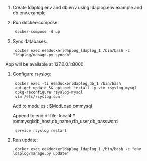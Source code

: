 
1. Create ldaplog.env and db.env using ldaplog.env.example and db.env.example

2. Run docker-compose:

        docker-compose -d up

3. Sync databases:

        docker exec eeadockerldaplog_ldaplog_1 /bin/bash -c "ldaplog/manage.py syncdb"

App will be available at 127.0.0.1:8000

1. Configure rsyslog:

        docker exec -ti eeadockerldaplog_db_1 /bin/bash
        apt-get update && apt-get install -y vim rsyslog-mysql
        dpkg-reconfigure rsyslog-mysql
        vim /etc/rsyslog.conf

   Add to modules : $ModLoad ommysql

   Append to end of file: local4.* :ommysql:db_host,db_name,db_user,db_password

        service rsyslog restart

2. Run update:

        docker exec eeadockerldaplog_ldaplog_1 /bin/bash -c "env ldaplog/manage.py update"
